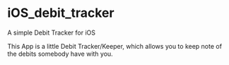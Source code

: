 # iOS_debit_tracker
A simple Debit Tracker for iOS

This App is a little Debit Tracker/Keeper, which allows you to keep note of the debits somebody have with you.
